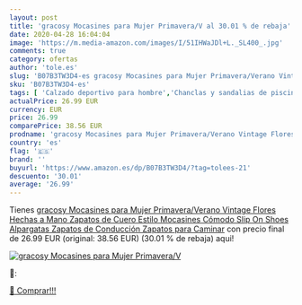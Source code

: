 ```yaml
---
layout: post
title: 'gracosy Mocasines para Mujer Primavera/V al 30.01 % de rebaja'
date: 2020-04-28 16:04:04
image: 'https://m.media-amazon.com/images/I/51IHWaJDl+L._SL400_.jpg'
comments: true
category: ofertas
author: 'tole.es'
slug: 'B07B3TW3D4-es gracosy Mocasines para Mujer Primavera/Verano Vintage...'
sku: 'B07B3TW3D4-es'
tags: [ 'Calzado deportivo para hombre','Chanclas y sandalias de piscina para hombre','Sandalias de vestir para hombre','Zapatillas y calzado deportivo para hombre','Zapatos','Zapatos para hombre','Zapatos y complementos','zapatos', ]
actualPrice: 26.99 EUR
currency: EUR
price: 26.99
comparePrice: 38.56 EUR
prodname: 'gracosy Mocasines para Mujer Primavera/Verano Vintage Flores Hechas a Mano Zapatos de Cuero Estilo Mocasines Cómodo Slip On Shoes Alpargatas Zapatos de Conducción Zapatos para Caminar'
country: 'es'
flag: '🇪🇸'
brand: ''
buyurl: 'https://www.amazon.es/dp/B07B3TW3D4/?tag=tolees-21'
descuento: '30.01'
average: '26.99'
---
```


Tienes [gracosy Mocasines para Mujer Primavera/Verano Vintage Flores Hechas a Mano Zapatos de Cuero Estilo Mocasines Cómodo Slip On Shoes Alpargatas Zapatos de Conducción Zapatos para Caminar](https://www.amazon.es/dp/B07B3TW3D4/?tag=tolees-21) con precio final de  26.99 EUR (original: 38.56 EUR) (30.01 %  de rebaja) aqui!

[![gracosy Mocasines para Mujer Primavera/V](https://m.media-amazon.com/images/I/51IHWaJDl+L._SL400_.jpg)](https://www.amazon.es/dp/B07B3TW3D4/?tag=tolees-21)

🔎:


[🛒 Comprar!!!](https://www.amazon.es/dp/B07B3TW3D4/?tag=tolees-21)
